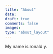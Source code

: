 ```yaml
---
title: "About"
date:
draft: true
comments: false
images: 
type: "about_layout" 
---
```


My name is ronald y.